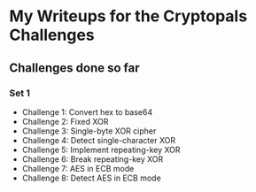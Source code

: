 # My Writeups for the Cryptopals Challenges
## Challenges done so far
### Set 1
- Challenge 1: Convert hex to base64
- Challenge 2: Fixed XOR
- Challenge 3: Single-byte XOR cipher
- Challenge 4: Detect single-character XOR
- Challenge 5: Implement repeating-key XOR
- Challenge 6: Break repeating-key XOR
- Challenge 7: AES in ECB mode
- Challenge 8: Detect AES in ECB mode
